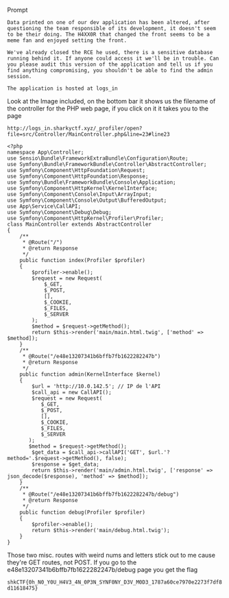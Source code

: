 Prompt
```
Data printed on one of our dev application has been altered, after questioning the team responsible of its development, it doesn't seem to be their doing. The H4XX0R that changed the front seems to be a meme fan and enjoyed setting the front.

We've already closed the RCE he used, there is a sensitive database running behind it. If anyone could access it we'll be in trouble. Can you please audit this version of the application and tell us if you find anything compromising, you shouldn't be able to find the admin session.

The application is hosted at logs_in
```


Look at the Image included, on the bottom bar it shows us the filename of the controller for the PHP web page, if you click on it it takes you to the page

`http://logs_in.sharkyctf.xyz/_profiler/open?file=src/Controller/MainController.php&line=23#line23`
```
<?php
namespace App\Controller;
use Sensio\Bundle\FrameworkExtraBundle\Configuration\Route;
use Symfony\Bundle\FrameworkBundle\Controller\AbstractController;
use Symfony\Component\HttpFoundation\Request;
use Symfony\Component\HttpFoundation\Response;
use Symfony\Bundle\FrameworkBundle\Console\Application;
use Symfony\Component\HttpKernel\KernelInterface;
use Symfony\Component\Console\Input\ArrayInput;
use Symfony\Component\Console\Output\BufferedOutput;
use App\Service\CallAPI;
use Symfony\Component\Debug\Debug;
use Symfony\Component\HttpKernel\Profiler\Profiler;
class MainController extends AbstractController
{
    /**
     * @Route("/")
     * @return Response
     */
    public function index(Profiler $profiler)
    {
        $profiler->enable();
        $request = new Request(
            $_GET,
            $_POST,
            [],
            $_COOKIE,
            $_FILES,
            $_SERVER
        );
        $method = $request->getMethod();
        return $this->render('main/main.html.twig', ['method' => $method]);
    }
    /**
     * @Route("/e48e13207341b6bffb7fb1622282247b")
     * @return Response
     */
    public function admin(KernelInterface $kernel)
    {
        $url = 'http://10.0.142.5'; // IP de l'API
        $call_api = new CallAPI();
        $request = new Request(
           $_GET,
           $_POST,
           [],
           $_COOKIE,
           $_FILES,
           $_SERVER
       );
       $method = $request->getMethod();
        $get_data = $call_api->callAPI('GET', $url.'?method='.$request->getMethod(), false);
        $response = $get_data;
        return $this->render('main/admin.html.twig', ['response' => json_decode($response), 'method' => $method]);
    }
    /**
     * @Route("/e48e13207341b6bffb7fb1622282247b/debug")
     * @return Response
     */
    public function debug(Profiler $profiler)
    {
        $profiler->enable();
        return $this->render('main/debug.html.twig');
    }
}
```

Those two misc. routes with weird nums and letters stick out to me cause they're GET routes, not POST. If you go to the e48e13207341b6bffb7fb1622282247b/debug page you get the flag


`shkCTF{0h_N0_Y0U_H4V3_4N_0P3N_SYNF0NY_D3V_M0D3_1787a60ce7970e2273f7df8d11618475}`